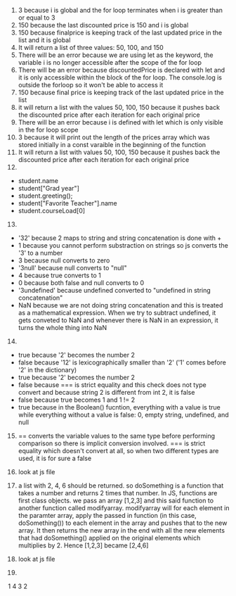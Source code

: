 1. 3 because i is global and the for loop terminates when i is greater than or equal to 3
2. 150 because the last discounted price is 150 and i is global
3. 150 because finalprice is keeping track of the last updated price in the list and it is global
4. It will return a list of three values: 50, 100, and 150
5. There will be an error because we are using let as the keyword, the variable i is no longer accessible after the scope of the for loop
6. There will be an error because discountedPrice is declared with let and it is only accessible within the block of the for loop. The console.log is outside the forloop  so it won't be able to access it 
7. 150 because final price is keeping track of the last updated price in the list 
8. it will return a list with the values 50, 100, 150 because it pushes back the discounted price after each iteration for each original price
9. There will be an error because i is defined with let which is only visible in the for loop scope 
10. 3 because it will print out the length of the prices array which was stored initially in a const varaible in the beginning of the function
11. It will return a list with values 50, 100, 150 because it pushes back the discounted price after each iteration for each original price
12. 
- student.name
- student["Grad year"] 
- student.greeting();
- student["Favorite Teacher"].name
- student.courseLoad[0]

13. 
- '32' because 2 maps to string and string concatenation is done with +
- 1 because you cannot perform substraction on strings so js converts the '3' to a number
- 3 because null converts to zero 
- '3null' because null converts to "null"
- 4 because true converts to 1 
- 0 because both false and null converts to 0
- '3undefined' because undefined converted to "undefined in string concatenation"
- NaN because we are not doing string concatenation and this is treated as a mathematical expression. When we try to subtract undefined, it gets conveted to NaN and whenever there is NaN in an expression, it turns the whole thing into NaN

14.
- true because  '2' becomes the number 2 
- false because '12' is lexicographically smaller than '2' ('1' comes before '2' in the dictionary)
- true because '2' becomes the number 2 
- false because === is strict equality and this check does not type convert and because string 2 is different from int 2, it is false
- false because true becomes 1 and 1 != 2
- true because in the Boolean() fucntion, everything with a value is true while everything without a value is false: 0, empty string, undefined, and null
  
15. == converts the variable values to the same type before performing comparison so there is implicit conversion involved. === is strict equality which doesn't convert at all, so when two different types are used, it is for sure a false 

16. look at js file
17. a list with 2, 4, 6 should be returned. so doSomething is a function that takes a number and returns 2 times that number. In JS, functions are first class objects. we pass an array [1,2,3] and this said function to another function called modifyarray. modifyarray will for each element in the paramter array, apply the passed in function (in this case, doSomething()) to each element in the array and pushes that to the new array. It then returns the new array in the end with all the new elements that had doSomething() applied on the original elements which multiplies by 2. Hence [1,2,3] became [2,4,6]

18. look at js file 

19.
1 
4
3
2
